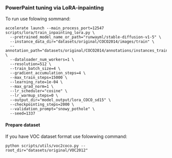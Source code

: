 ### PowerPaint tuning via LoRA-inpainting 
To run use folowing sommand:
```
accelerate launch --main_process_port=12547 scripts/lora/train_inpainting_lora.py \
  --pretrained_model_name_or_path="runwayml/stable-diffusion-v1-5" \
  --instance_data_dir="datasets/original/COCO2014/images/train" \
  --annotation_path="datasets/original/COCO2014/annotations/instances_train2014.json" \
  --dataloader_num_workers=1 \
  --resolution=512 \
  --train_batch_size=4 \
  --gradient_accumulation_steps=4 \
  --max_train_steps=15000 \
  --learning_rate=1e-04 \
  --max_grad_norm=1 \
  --lr_scheduler="cosine" \
  --lr_warmup_steps=0 \
  --output_dir="model_output/lora_COCO_sd15" \
  --checkpointing_steps=2000 \
  --validation_prompt="snowy_pothole" \
  --seed=1337
```

#### Prepare dataset
If you have VOC dataset format use folowwing command:

```
python scripts/utils/voc2coco.py --root_dir="datasets/original/VOC2012" 
```
